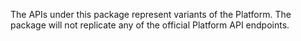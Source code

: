 The APIs under this package represent variants of the Platform. The package will not replicate
any of the official Platform API endpoints.